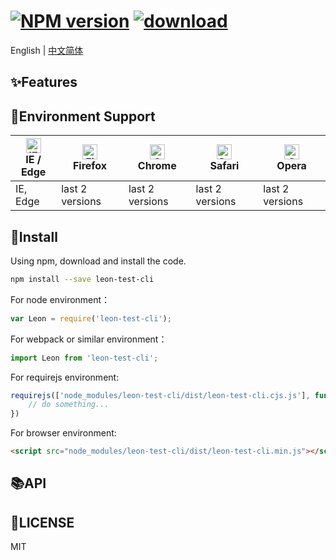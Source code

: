 # [![NPM version](https://img.shields.io/npm/v/leon-test-cli.svg)](https://www.npmjs.com/package/leon-test-cli) [![download](https://img.shields.io/npm/dm/leon-test-cli)](https://www.npmjs.com/package/leon-test-cli)

English | [中文简体]()

## :sparkles:Features


## :traffic_light:Environment Support

| [<img src="https://raw.githubusercontent.com/alrra/browser-logos/master/src/edge/edge_48x48.png" alt="IE / Edge" width="24px" height="24px" />](http://godban.github.io/browsers-support-badges/)</br>IE / Edge | [<img src="https://raw.githubusercontent.com/alrra/browser-logos/master/src/firefox/firefox_48x48.png" alt="Firefox" width="24px" height="24px" />](http://godban.github.io/browsers-support-badges/)</br>Firefox | [<img src="https://raw.githubusercontent.com/alrra/browser-logos/master/src/chrome/chrome_48x48.png" alt="Chrome" width="24px" height="24px" />](http://godban.github.io/browsers-support-badges/)</br>Chrome | [<img src="https://raw.githubusercontent.com/alrra/browser-logos/master/src/safari/safari_48x48.png" alt="Safari" width="24px" height="24px" />](http://godban.github.io/browsers-support-badges/)</br>Safari | [<img src="https://raw.githubusercontent.com/alrra/browser-logos/master/src/opera/opera_48x48.png" alt="Opera" width="24px" height="24px" />](http://godban.github.io/browsers-support-badges/)</br>Opera |  
| --- | --- | --- | --- | --- |
| IE, Edge | last 2 versions | last 2 versions | last 2 versions | last 2 versions |

## :rocket:Install

Using npm, download and install the code.
```bash
npm install --save leon-test-cli
```
For node environment：
```js
var Leon = require('leon-test-cli');
```
For webpack or similar environment：
```js
import Leon from 'leon-test-cli';
```
For requirejs environment:
```js
requirejs(['node_modules/leon-test-cli/dist/leon-test-cli.cjs.js'], function (Leon) {
    // do something...
})
```
For browser environment:
```html
<script src="node_modules/leon-test-cli/dist/leon-test-cli.min.js"></script>
```

## :books:API

## :page_facing_up:LICENSE
MIT

